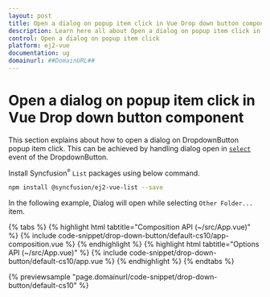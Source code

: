 ```yaml
---
layout: post
title: Open a dialog on popup item click in Vue Drop down button component | Syncfusion
description: Learn here all about Open a dialog on popup item click in Syncfusion Vue Drop down button component of Syncfusion Essential JS 2 and more.
control: Open a dialog on popup item click 
platform: ej2-vue
documentation: ug
domainurl: ##DomainURL##
---
```


# Open a dialog on popup item click in Vue Drop down button component

This section explains about how to open a dialog on DropdownButton popup item click. This can be achieved by handling dialog open in [`select`](https://ej2.syncfusion.com/vue/documentation/api/drop-down-button/#select) event of the DropdownButton.

Install Syncfusion<sup style="font-size:70%">&reg;</sup> `List` packages using below command.

```bash
npm install @syncfusion/ej2-vue-list --save
```

In the following example, Dialog will open while selecting `Other Folder...` item.

{% tabs %}
{% highlight html tabtitle="Composition API (~/src/App.vue)" %}
{% include code-snippet/drop-down-button/default-cs10/app-composition.vue %}
{% endhighlight %}
{% highlight html tabtitle="Options API (~/src/App.vue)" %}
{% include code-snippet/drop-down-button/default-cs10/app.vue %}
{% endhighlight %}
{% endtabs %}
        
{% previewsample "page.domainurl/code-snippet/drop-down-button/default-cs10" %}
